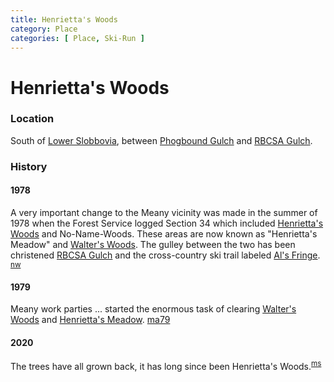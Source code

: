 ```yaml
---
title: Henrietta's Woods
category: Place
categories: [ Place, Ski-Run ]
---
```

# Henrietta's Woods
### Location

South of [Lower Slobbovia](/Run/Lower-Slobbovia), between [Phogbound Gulch](/Area/Phogbound-Gulch) and [RBCSA Gulch](/Area/RBCSA-Gulch).

### History

#### 1978

A very important change to the Meany vicinity was made in the summer of 1978 when the Forest Service logged Section 34 which included [Henrietta's Woods](/Run/Henrietta's-Woods) and No-Name-Woods. These areas are now known as "Henrietta's Meadow" and [Walter's Woods](/Run/Walter's-Woods). The gulley between the two has been christened [RBCSA Gulch](/Area/RBCSA-Gulch) and the cross-country ski trail labeled [Al's Fringe](/Run/Al's-Fringe). <sup>[nw][]</sup>

#### 1979

Meany work parties ... started the enormous task of clearing [Walter's Woods](/Run/Walter's-Woods) and [Henrietta's Meadow](/Run/Henrietta's-Meadow). [ma79][]

#### 2020

The trees have all grown back, it has long since been Henrietta's Woods.<sup>[ms][]</sup>


[ma78]: /Mountaineer-Annual#1978
[ma79]: /Mountaineer-Annual#1979
[map]: /Meany-Map
[nw]: /Names-Walt "Meany Names by Walter Little, 1984"
[ms]: /Person/Matt-Simerson
